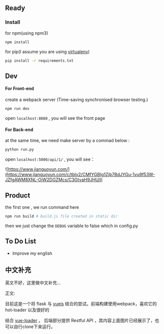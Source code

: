 ## Ready



### **Install**



for npm(using npm3)

``` sh
npm install
```



for pip(I assume you are using  [virtualenv](https://virtualenv.readthedocs.org/en/latest/))

``` sh
pip install -r requirements.txt
```



## Dev



#### For Front-end

create a webpack server (Time-saving synchronised browser testing.)

``` javascript
npm run dev
```



open `localhost:8080` , you will see the front page



#### For Back-end

at the same time,  we need make server by a commad below :

``` 
python run.py 
```



open `localhost:5000/api/1/` , you will see：



![https://www.jianguoyun.com/](https://www.jianguoyun.com/c/tblv2/CMfYGBIg1Zjb7BdJYGu-1vu9f53W-JZfgAWM8XNL-OiW2DGZMcs/C3GtvaH9JHU/l)

## Product



the first one , we run command here

``` sh
npm run build # build.js file created in static dir
```



then we just change the `DEBUG` variable to false which in config.py



## To Do List



- Improve my english





## 中文补充

英文不好，这里做中文补充...



正文:

目前这是一个将 flask 与 [vuejs]('https://github.com/vuejs/vue') 结合的尝试。前端构建使用webpack，喜欢它的 hot-loader 以及很好的

结合 [vue-loader]('https://github.com/vuejs/vue-loader') 。 后端部分提供 Restful API ，其内容上面图片已经展示了，也可以自行clone下来运行。